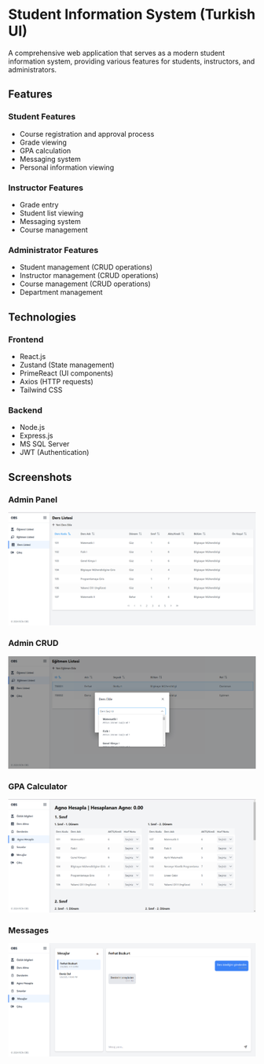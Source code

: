# Student Information System (Turkish UI)

A comprehensive web application that serves as a modern student information system, providing various features for students, instructors, and administrators.

## Features

### Student Features
- Course registration and approval process
- Grade viewing
- GPA calculation
- Messaging system
- Personal information viewing

### Instructor Features
- Grade entry
- Student list viewing
- Messaging system
- Course management

### Administrator Features
- Student management (CRUD operations)
- Instructor management (CRUD operations)
- Course management (CRUD operations)
- Department management

## Technologies

### Frontend
- React.js
- Zustand (State management)
- PrimeReact (UI components)
- Axios (HTTP requests)
- Tailwind CSS

### Backend
- Node.js
- Express.js
- MS SQL Server
- JWT (Authentication)

## Screenshots

### Admin Panel
![Admin Panel](https://github.com/ercaneray/student-information-system/blob/main/images/adminpanel.png?raw=true)

### Admin CRUD
![Admin CRUD](https://github.com/ercaneray/student-information-system/blob/main/images/adminaddform.png?raw=true)

### GPA Calculator
![Calculator](https://github.com/ercaneray/student-information-system/blob/main/images/calculator.png?raw=true)

### Messages
![Messages](https://github.com/ercaneray/student-information-system/blob/main/images/messages.png?raw=true)
